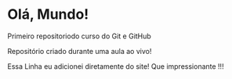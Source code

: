 # Olá, Mundo!
 Primeiro repositoriodo curso do Git e GitHub

 Repositório criado durante uma aula ao vivo!
 
 Essa Linha eu adicionei diretamente do site! 
 Que impressionante  !!!
